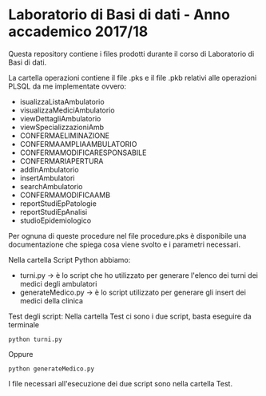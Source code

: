 # Laboratorio di Basi di dati - Anno accademico 2017/18

Questa repository contiene i files prodotti durante il corso di Laboratorio di Basi di dati.

La cartella operazioni contiene il file .pks e il file .pkb relativi alle operazioni PLSQL da me implementate ovvero:

  - isualizzaListaAmbulatorio
  - visualizzaMediciAmbulatorio
  - viewDettagliAmbulatorio
  - viewSpecializzazioniAmb
  - CONFERMAELIMINAZIONE
  - CONFERMAAMPLIAAMBULATORIO
  - CONFERMAMODIFICARESPONSABILE
  - CONFERMARIAPERTURA
  - addInAmbulatorio
  - insertAmbulatori
  - searchAmbulatorio 
  - CONFERMAMODIFICAAMB 
  - reportStudiEpPatologie
  - reportStudiEpAnalisi
  - studioEpidemiologico
  
Per ognuna di queste procedure nel file procedure.pks è disponibile una documentazione che spiega cosa viene svolto e i parametri necessari.

Nella cartella Script Python abbiamo:

- turni.py -> è lo script che ho utilizzato per generare l'elenco dei turni dei medici degli ambulatori
- generateMedico.py -> è lo script utilizzato per generare gli insert dei medici della clinica

Test degli script:
Nella cartella Test ci sono i due script, basta eseguire da terminale

```
python turni.py
```

Oppure 

```
python generateMedico.py
```

I file necessari all'esecuzione dei due script sono nella cartella Test.
